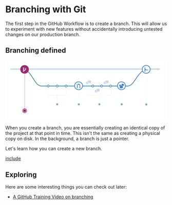# Branching with Git

The first step in the GitHub Workflow is to create a branch. This will allow us to experiment with new features without accidentally introducing untested changes on our production branch.

## Branching defined

![GitHub Workflow](./img/github-workflow.png)

When you create a branch, you are essentially creating an identical copy of the project at that point in time. This isn't the same as creating a physical copy on disk. In the background, a branch is just a pointer.

Let's learn how you can create a new branch.

[include](04a_activity_create_branch.md ':include')

## Exploring

Here are some interesting things you can check out later:

- [A GitHub Training Video on branching](https://youtu.be/H5GJfcp3p4Q)
